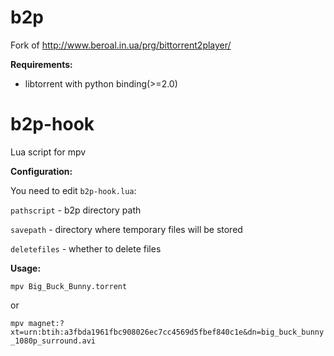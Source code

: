 # b2p
Fork of http://www.beroal.in.ua/prg/bittorrent2player/

<b>Requirements:</b>
<ul>
<li>libtorrent with python binding(>=2.0)</li>
</ul>


# b2p-hook

Lua script for mpv 

<b>Configuration: </b>

You need to edit `b2p-hook.lua`:

`pathscript` - b2p directory path

`savepath` - directory where temporary files will be stored 

`deletefiles` - whether to delete files 


 

<b>Usage:</b>

`mpv Big_Buck_Bunny.torrent`

or

`mpv magnet:?xt=urn:btih:a3fbda1961fbc908026ec7cc4569d5fbef840c1e&dn=big_buck_bunny_1080p_surround.avi`


